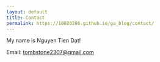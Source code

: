 ```yaml
---
layout: default
title: Contact
permalink: https://18020286.github.io/ga_blog/contact/
---
```


My name is Nguyen Tien Dat!

Email:
<a class="u-email" href="mailto:your-email@example.com">tombstone2307@gmail.com</a>
